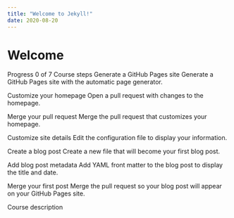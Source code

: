 ```yaml
---
title: "Welcome to Jekyll!"
date: 2020-08-20
---
```


# Welcome

Progress
0 of 7
Course steps
Generate a GitHub Pages site
Generate a GitHub Pages site with the automatic page generator.

Customize your homepage
Open a pull request with changes to the homepage.

Merge your pull request
Merge the pull request that customizes your homepage.

Customize site details
Edit the configuration file to display your information.

Create a blog post
Create a new file that will become your first blog post.

Add blog post metadata
Add YAML front matter to the blog post to display the title and date.

Merge your first post
Merge the pull request so your blog post will appear on your GitHub Pages site.

Course description 
